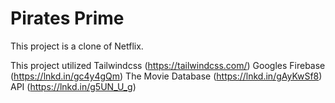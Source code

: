 # Pirates Prime

This project is a clone of Netflix. 

This project utilized 
Tailwindcss (https://tailwindcss.com/)
Googles Firebase (https://lnkd.in/gc4y4gQm) 
The Movie Database (https://lnkd.in/gAyKwSf8) API (https://lnkd.in/g5UN_U_g)
